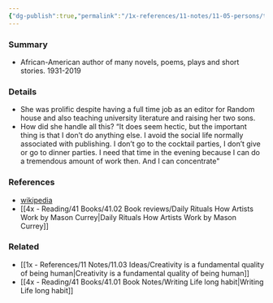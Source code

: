 ```yaml
---
{"dg-publish":true,"permalink":"/1x-references/11-notes/11-05-persons/toni-morrison/","title":"Toni Morrison","created":"2024-02-14T20:18:18.034+03:00","updated":"2024-02-14T20:18:18.034+03:00"}
---
```



### Summary
- African-American author of many novels, poems, plays and short stories. 1931-2019

### Details
- She was prolific despite having a full time job as an editor for Random house and also teaching university literature and raising her two sons.
- How did she handle all this? “It does seem hectic, but the important thing is that I don’t do anything else. I avoid the social life normally associated with publishing. I don’t go to the cocktail parties, I don’t give or go to dinner parties. I need that time in the evening because I can do a tremendous amount of work then. And I can concentrate"

### References
- [wikipedia](https://en.wikipedia.org/wiki/Toni_Morrison)
- [[4x - Reading/41 Books/41.02 Book reviews/Daily Rituals How Artists Work by Mason Currey\|Daily Rituals How Artists Work by Mason Currey]]

### Related
- [[1x - References/11 Notes/11.03 Ideas/Creativity is a fundamental quality of being human\|Creativity is a fundamental quality of being human]]
- [[4x - Reading/41 Books/41.01 Book Notes/Writing Life long habit\|Writing Life long habit]]
